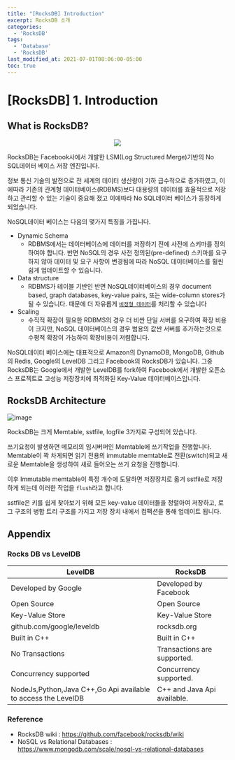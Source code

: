 ```yaml
---
title: "[RocksDB] Introduction"
excerpt: RocksDB 소개
categories:
  - 'RocksDB'
tags:
  - 'Database'
  - 'RocksDB'
last_modified_at: 2021-07-01T08:06:00-05:00
toc: true
---
```


# [RocksDB] 1. Introduction

## What is RocksDB?
<div align=center>
<img src=https://user-images.githubusercontent.com/28651727/124079851-a09b4280-da84-11eb-87c1-c8e525739628.png>
</div>

RocksDB는 Facebook사에서 개발한 LSM(Log Structured Merge)기반의 No SQL데이터 베이스 저장 엔진입니다.

정보 통신 기술의 발전으로 전 세계의 데이터 생산량이 기하 급수적으로 증가하였고, 이에따라 기존의 관계형 데이터베이스(RDBMS)보다 대용량의 데이터를 효율적으로 저장하고 관리할 수 있는 기술이 중요해 졌고 이에따라 No SQL데이터 베이스가 등장하게 되었습니다. 

NoSQL데이터 베이스는 다음의 몇가지 특징을 가집니다.
- Dynamic Schema
  - RDBMS에서는 데이터베이스에 데이터를 저장하기 전에 사전에 스키마를 정의하여야 합니다. 반면 NoSQL의 경우 사전 정의된(pre-defined) 스키마를 요구하지 않아 데이터 및 요구 사항이 변경됨에 따라 NoSQL 데이터베이스를 훨씬 쉽게 업데이트할 수 있습니다. 
- Data structure
  - RDBMS가 테이블 기반인 반면 NoSQL데이터베이스의 경우 document based, graph databases, key-value pairs, 또는 wide-column stores가 될 수 있습니다. 때문에 더 자유롭게 [`비정형 데이터`](https://www.mongodb.com/unstructured-data)를 처리할 수 있습니다
- Scaling
  - 수직적 확장이 필요한 RDBMS의 경우 더 비싼 단일 서버를 요구하여 확장 비용이 크지만, NoSQL 데이터베이스의 경우 범용의 값싼 서버를 추가하는것으로 수평적 확장이 가능하여 확장비용이 저렴합니다.

NoSQL데이터 베이스에는 대표적으로 Amazon의 DynamoDB, MongoDB, Github의 Redis, Google의 LevelDB 그리고 Facebook의 RocksDB가 있습니다. 그중 RocksDB는 Google에서 개발한 LevelDB를 fork하여 Facebook에서 개발한 오픈소스 프로젝트로 고성능 저장장치에 최적화된 Key-Value 데이터베이스입니다.

## RocksDB Architecture
![image](https://user-images.githubusercontent.com/28651727/124079742-806b8380-da84-11eb-8aa4-fc306c967f27.png)

RocksDB는 크게 Memtable, sstfile, logfile 3가지로 구성되어 있습니다. 

쓰기요청이 발생하면 메모리의 임시버퍼인 Memtable에 쓰기작업을 진행합니다. Memtable이 꽉 차게되면 읽기 전용의 immutable memtable로 전환(switch)되고 새로운 Memtable을 생성하여 새로 들어오는 쓰기 요청을 진행합니다. 

이후 Immutable memtable이 특정 개수에 도달하면 저장장치로 옮겨 sstfile로 저장하게 되는데 이러한 작업을 `flush`라고 합니다. 

sstfile은 키를 쉽게 찾아보기 위해 모든 key-value 데이터들을 정렬아여 저장하고, 로그 구조의 병합 트리 구조를 가지고 저장 장치 내에서 컴팩션을 통해 업데이트 됩니다.

## Appendix
### Rocks DB vs LevelDB

| LevelDB                                                       | RocksDB                     |
| ------------------------------------------------------------- | --------------------------- |
| Developed by Google                                           | Developed by Facebook       |
| Open Source                                                   | Open Source                 |
| Key-Value Store                                               | Key-Value Store             |
| github.com/­google/­leveldb                                   | rocksdb.org                 |
| Built in C++                                                  | Built in C++                |
| No Transactions                                               | Transactions are supported. |
| Concurrency supported                                         | Concurrency supported.      |
| NodeJs,Python,Java C++,Go Api available to access the LevelDB | C++ and Java Api available. |

### Reference
- RocksDB wiki : https://github.com/facebook/rocksdb/wiki
- NoSQL vs Relational Databases : https://www.mongodb.com/scale/nosql-vs-relational-databases